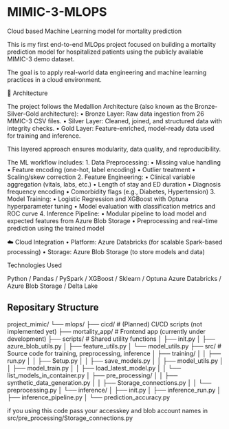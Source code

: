 # MIMIC-3-MLOPS
Cloud based Machine Learning model for mortality prediction 


This is my first end-to-end MLOps project focused on building a mortality prediction model for hospitalized patients using the publicly available MIMIC-3 demo dataset.

The goal is to apply real-world data engineering and machine learning practices in a cloud environment.

🧱 Architecture

The project follows the Medallion Architecture (also known as the Bronze-Silver-Gold architecture):
	•	Bronze Layer: Raw data ingestion from 26 MIMIC-3 CSV files.
	•	Silver Layer: Cleaned, joined, and structured data with integrity checks.
	•	Gold Layer: Feature-enriched, model-ready data used for training and inference.

This layered approach ensures modularity, data quality, and reproducibility.


The ML workflow includes:
	1.	Data Preprocessing:
	•	Missing value handling
	•	Feature encoding (one-hot, label encoding)
	•	Outlier treatment
	•	Scaling/skew correction
	2.	Feature Engineering:
	•	Clinical variable aggregation (vitals, labs, etc.)
	•	Length of stay and ED duration
	•	Diagnosis frequency encoding
	•	Comorbidity flags (e.g., Diabetes, Hypertension)
	3.	Model Training:
	•	Logistic Regression and XGBoost with Optuna hyperparameter tuning
	•	Model evaluation with classification metrics and ROC curve
	4.	Inference Pipeline:
	•	Modular pipeline to load model and expected features from Azure Blob Storage
	•	Preprocessing and real-time prediction using the trained model

 ☁️ Cloud Integration
	•	Platform: Azure Databricks (for scalable Spark-based processing)
	•	Storage: Azure Blob Storage (to store models and data)


 Technologies Used

 Python / Pandas / PySpark / XGBoost / Sklearn / Optuna 
 Azure Databricks / Azure Blob Storage / Delta Lake

## Repositary Structure
project_mimic/
└── mlops/
├── cicd/                          # (Planned) CI/CD scripts (not implemented yet)
├── mortality_app/                # Frontend app (currently under development)
├── scripts/                      # Shared utility functions
│   ├── init.py
│   ├── azure_blob_utils.py
│   ├── feature_utils.py
│   └── model_utils.py
├── src/                          # Source code for training, preprocessing, inference
│   ├── training/
│   │   ├── run.py
│   │   ├── Setup.py
│   │   ├── save_models.py
│   │   ├── model_utils.py
│   │   ├── model_train.py
│   │   ├── load_latest_model.py
│   │   └── list_models_in_container.py
│   ├── pre_processing/
│   │   ├── synthetic_data_generation.py
│   │   ├── Storage_connections.py
│   │   └── preprocessing.py
│   └── inference/
│       ├── init.py
│       ├── inference_run.py
│       ├── inference_pipeline.py
│       └── prediction_accuracy.py



if you using this code pass your  accesskey and blob account names in src/pre_processing/Storage_connections.py
